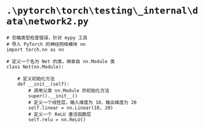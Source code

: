 # `.\pytorch\torch\testing\_internal\data\network2.py`

```
# 忽略类型检查错误，针对 mypy 工具
# 导入 PyTorch 的神经网络模块 nn
import torch.nn as nn

# 定义一个名为 Net 的类，继承自 nn.Module 类
class Net(nn.Module):

    # 定义初始化方法
    def __init__(self):
        # 调用父类 nn.Module 的初始化方法
        super().__init__()
        # 定义一个线性层，输入维度为 10，输出维度为 20
        self.linear = nn.Linear(10, 20)
        # 定义一个 ReLU 激活函数层
        self.relu = nn.ReLU()
```